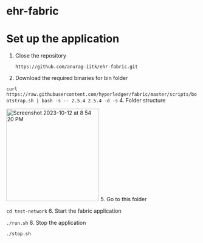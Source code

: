 # ehr-fabric

# Set up the application
1. Close the repository
   
   ```https://github.com/anurag-iitk/ehr-fabric.git```
3. Download the required binaries for bin folder
   
```curl https://raw.githubusercontent.com/hyperledger/fabric/master/scripts/bootstrap.sh | bash -s -- 2.5.4 2.5.4 -d -s```
4. Folder structure


   <img width="244" alt="Screenshot 2023-10-12 at 8 54 20 PM" src="https://github.com/anurag-iitk/ehr-fabric/assets/127714283/b896d66b-a4d5-40f6-86d4-ef81d19ca8d8">
5. Go to this folder 

```cd test-network```
6. Start the fabric application
   
   ```./run.sh```
8. Stop the application
   
   ```./stop.sh```
